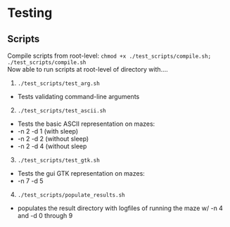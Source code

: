 # Testing 
## Scripts 
Compile scripts from root-level: `chmod +x ./test_scripts/compile.sh; ./test_scripts/compile.sh`   
Now able to run scripts at root-level of directory with....

1. `./test_scripts/test_arg.sh`
 * Tests validating command-line arguments 

2. `./test_scripts/test_ascii.sh`
 * Tests the basic ASCII representation on mazes: 
  * -n 2 -d 1 (with sleep)
  * -n 2 -d 2 (without sleep) 
  * -n 2 -d 4 (without sleep 
 
3. `./test_scripts/test_gtk.sh`
 * Tests the gui GTK representation on mazes: 
  * -n 7 -d 5

4. `./test_scripts/populate_results.sh`
 * populates the result directory with logfiles of running the maze w/ -n 4 and -d 0 through 9 